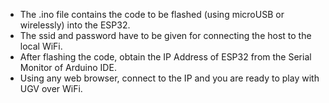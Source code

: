 - The .ino file contains the code to be flashed (using microUSB or wirelessly) into the ESP32. <br>
- The ssid and password have to be given for connecting the host to the local WiFi. <br>
- After flashing the code, obtain the IP Address of ESP32 from the Serial Monitor of Arduino IDE. <br>
- Using any web browser, connect to the IP and you are ready to play with UGV over WiFi.
